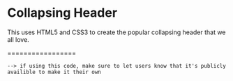 Collapsing Header
=================

This uses HTML5 and CSS3 to create the popular collapsing header that we all love.

=================

```
--> if using this code, make sure to let users know that it's publicly availible to make it their own
```
